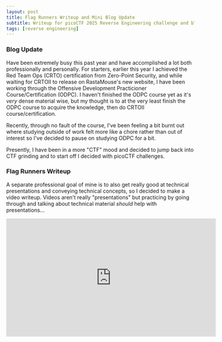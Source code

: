 ```yaml
---
layout: post
title: Flag Runners Writeup and Mini Blog Update
subtitle: Writeup for picoCTF 2025 Reverse Engineering challenge and blog update
tags: [reverse engineering]
---
```


### Blog Update
Have been extremely busy this past year and have accomplished a lot both professionally and personally. For starters, earlier this year I achieved the Red Team Ops (CRTO) certification from Zero-Point Security, and while waiting for CRTOII to release on RastaMouse's new website, I have been working through the Offensive Development Practicioner Course/Certification (ODPC). I haven't finished the ODPC course yet as it's *very* dense material wise, but my thought is to at the very least finish the ODPC course to acquire the knowledge, then do CRTOII course/certification.

Recently, through no fault of the course, I've been feeling a bit burnt out where studying outside of work felt more like a chore rather than out of interest so I've decided to pause on studying ODPC for a bit. 

Presently, I have been in a more "CTF" mood and decided to jump back into CTF grinding and to start off I decided with picoCTF challenges. 

### Flag Runners Writeup
A separate professional goal of mine is to also get really good at technical presentations and conveying technical concepts, so I decided to make a video writeup. Videos aren't really "presentations" but practicing by going through and talking about technical material *should* help with presentations...


<iframe width="560" height="315" src="https://www.youtube.com/embed/pQMATBHTrPQ?si=M4E45rgsoCpHA48a" title="YouTube video player" frameborder="0" allow="accelerometer; autoplay; clipboard-write; encrypted-media; gyroscope; picture-in-picture; web-share" referrerpolicy="strict-origin-when-cross-origin" allowfullscreen></iframe>
